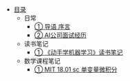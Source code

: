 * [目录](README.md)
  * 日常
    * [① 导语  序言](日常/ch01.md)
    * [② AI公司面试经历](日常/ch02.md)
  * 读书笔记
    * [① 《动手学机器学习》读书笔记](读书笔记/ch01.md)
  * 数学课程笔记
    * [① MIT 18.01 sc  单变量微积分](数学课程笔记/ch01.md)